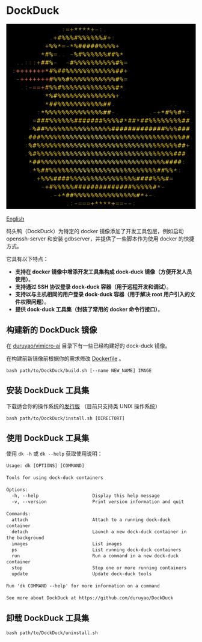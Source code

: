 # DockDuck

![img/duck-logo.png](img/duck-logo.png)

[English](README.md)

码头鸭（DockDuck）为特定的 docker 镜像添加了开发工具包层，例如启动 openssh-server 和安装 gdbserver，并提供了一些脚本作为使用 docker 的快捷方式。

它具有以下特点：

- **支持在 docker 镜像中增添开发工具集构成 dock-duck 镜像（方便开发人员使用）**。
- **支持通过 SSH 协议登录 dock-duck 容器（用于远程开发和调试）**。
- **支持以与主机相同的用户登录 dock-duck 容器（用于解决 root 用户引入的文件权限问题）**。
- **提供 dock-duck 工具集（封装了常用的 docker 命令行接口）**。

## 构建新的 DockDuck 镜像 

在 [duruyao/vimicro-ai](https://hub.docker.com/r/duruyao/vimicro-ai) 目录下有一些已经构建好的 dock-duck 镜像。

在构建前新镜像前根据你的需求修改 [Dockerfile](./Dockerfile) 。

```shell
bash path/to/DockDuck/build.sh [--name NEW_NAME] IMAGE
```

## 安装 DockDuck 工具集

下载适合你的操作系统的[发行版](https://github.com/duruyao/DockDuck/releases) （目前只支持类 UNIX 操作系统）

```shell
bash path/to/DockDuck/install.sh [DIRECTORT]
```

## 使用 DockDuck 工具集

使用 `dk -h` 或 `dk --help` 获取使用说明：

```shell
Usage: dk [OPTIONS] [COMMAND]

Tools for using dock-duck containers

Options:
  -h, --help                    Display this help message
  -v, --version                 Print version information and quit

Commands:
  attach                        Attach to a running dock-duck container
  detach                        Launch a new dock-duck container in the background
  images                        List images
  ps                            List running dock-duck containers
  run                           Run a command in a new dock-duck container
  stop                          Stop one or more running containers
  update                        Update dock-duck tools

Run 'dk COMMAND --help' for more information on a command

See more about DockDuck at https://github.com/duruyao/DockDuck

```

## 卸载 DockDuck 工具集

```shell
bash path/to/DockDuck/uninstall.sh
```
